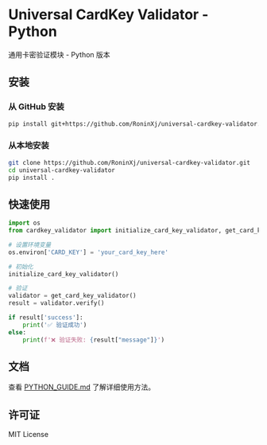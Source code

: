 ﻿# Universal CardKey Validator - Python

通用卡密验证模块 - Python 版本

## 安装

### 从 GitHub 安装

```bash
pip install git+https://github.com/RoninXj/universal-cardkey-validator.git
```

### 从本地安装

```bash
git clone https://github.com/RoninXj/universal-cardkey-validator.git
cd universal-cardkey-validator
pip install .
```

## 快速使用

```python
import os
from cardkey_validator import initialize_card_key_validator, get_card_key_validator

# 设置环境变量
os.environ['CARD_KEY'] = 'your_card_key_here'

# 初始化
initialize_card_key_validator()

# 验证
validator = get_card_key_validator()
result = validator.verify()

if result['success']:
    print('✅ 验证成功')
else:
    print(f'❌ 验证失败: {result["message"]}')
```

## 文档

查看 [PYTHON_GUIDE.md](PYTHON_GUIDE.md) 了解详细使用方法。

## 许可证

MIT License
